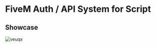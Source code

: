 # FiveM Auth / API System for Script

## Showcase
![veuqx]([https://www.sky.de/static/img/filmhighlights/sky_17-03_trolls.jpg](https://cdn.discordapp.com/attachments/1236689040368205937/1236972360465256478/veuqx_auth.mp4?ex=6639f3c8&is=6638a248&hm=71e15dcb3d2188ba11e14faa1aac8f44f7058621313f34e2ee7f35bd85c66cdb&))
